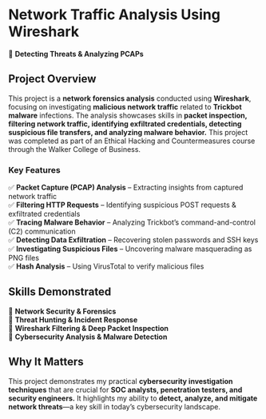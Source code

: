# **Network Traffic Analysis Using Wireshark**  
📡 **Detecting Threats & Analyzing PCAPs**  

## **Project Overview**  
This project is a **network forensics analysis** conducted using **Wireshark**, focusing on investigating **malicious network traffic** related to **Trickbot malware** infections. The analysis showcases skills in **packet inspection, filtering network traffic, identifying exfiltrated credentials, detecting suspicious file transfers, and analyzing malware behavior.** This project was completed as part of an Ethical Hacking and Countermeasures course through the Walker College of Business. 
### **Key Features**  
✅ **Packet Capture (PCAP) Analysis** – Extracting insights from captured network traffic  
✅ **Filtering HTTP Requests** – Identifying suspicious POST requests & exfiltrated credentials  
✅ **Tracing Malware Behavior** – Analyzing Trickbot’s command-and-control (C2) communication  
✅ **Detecting Data Exfiltration** – Recovering stolen passwords and SSH keys  
✅ **Investigating Suspicious Files** – Uncovering malware masquerading as PNG files  
✅ **Hash Analysis** – Using VirusTotal to verify malicious files  

## **Skills Demonstrated**  
🔹 **Network Security & Forensics**  
🔹 **Threat Hunting & Incident Response**  
🔹 **Wireshark Filtering & Deep Packet Inspection**  
🔹 **Cybersecurity Analysis & Malware Detection**  

## **Why It Matters**  
This project demonstrates my practical **cybersecurity investigation techniques** that are crucial for **SOC analysts, penetration testers, and security engineers.** It highlights my ability to **detect, analyze, and mitigate network threats**—a key skill in today’s cybersecurity landscape.  

